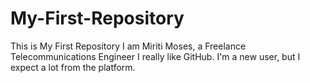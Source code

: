 # My-First-Repository
This is My First Repository
I am Miriti Moses, a Freelance Telecommunications Engineer 
I really like GitHub. 
I'm a new user, but I expect a lot from the platform. 
